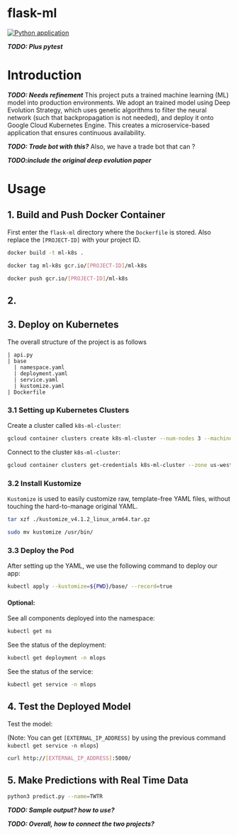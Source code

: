 # flask-ml
[![Python application](https://github.com/IDS-721-Final-Project/flask-ml/actions/workflows/python-app.yml/badge.svg?branch=master)](https://github.com/IDS-721-Final-Project/flask-ml/actions/workflows/python-app.yml)

***TODO: Plus pytest***

# Introduction

***TODO: Needs refinement***
This project puts a trained machine learning (ML) model into production environments. We adopt an trained model using Deep Evolution Strategy, which uses genetic algorithms to filter the neural network (such that backpropagation is not needed), and deploy it onto Google Cloud Kubernetes Engine. This creates a microservice-based application that ensures continuous availability.

***TODO: Trade bot with this?***
Also, we have a trade bot that can ?

***TODO:include the original deep evolution paper*** 


# Usage

## 1. Build and Push Docker Container
First enter the `flask-ml` directory where the `Dockerfile` is stored. Also replace the `[PROJECT-ID]` with your project ID.

```bash
docker build -t ml-k8s .

docker tag ml-k8s gcr.io/[PROJECT-ID]/ml-k8s

docker push gcr.io/[PROJECT-ID]/ml-k8s
```
## 2. 

## 3. Deploy on Kubernetes
The overall structure of the project is as follows
```
| api.py
| base
  | namespace.yaml
  | deployment.yaml
  | service.yaml
  | kustomize.yaml
| Dockerfile
```

### 3.1 Setting up Kubernetes Clusters
Create a cluster called `k8s-ml-cluster`:
```bash
gcloud container clusters create k8s-ml-cluster --num-nodes 3 --machine-type g1-small --zone us-west1-b
```
Connect to the cluster `k8s-ml-cluster`:
```bash
gcloud container clusters get-credentials k8s-ml-cluster --zone us-west1-b --project [PROJECT_ID]
```
### 3.2 Install Kustomize
`Kustomize` is used to easily customize raw, template-free YAML files, without touching the hard-to-manage original YAML.
```bash
tar xzf ./kustomize_v4.1.2_linux_arm64.tar.gz

sudo mv kustomize /usr/bin/
```
### 3.3 Deploy the Pod
After setting up the YAML, we use the following command to deploy our app:
```bash
kubectl apply --kustomize=${PWD}/base/ --record=true
```
#### Optional:
See all components deployed into the namespace:
```bash
kubectl get ns
```
See the status of the deployment:
```bash
kubectl get deployment -n mlops
```

See the status of the service:
```bash
kubectl get service -n mlops
```

## 4. Test the Deployed Model
Test the model:

(Note: You can get `[EXTERNAL_IP_ADDRESS]` by using the previous command `kubectl get service -n mlops`)
```bash
curl http://[EXTERNAL_IP_ADDRESS]:5000/
```

## 5. Make Predictions with Real Time Data
 ```bash
 python3 predict.py --name=TWTR
 ```
 
 ***TODO: Sample output? how to use?*** 
 
 ***TODO: Overall, how to connect the two projects?***
